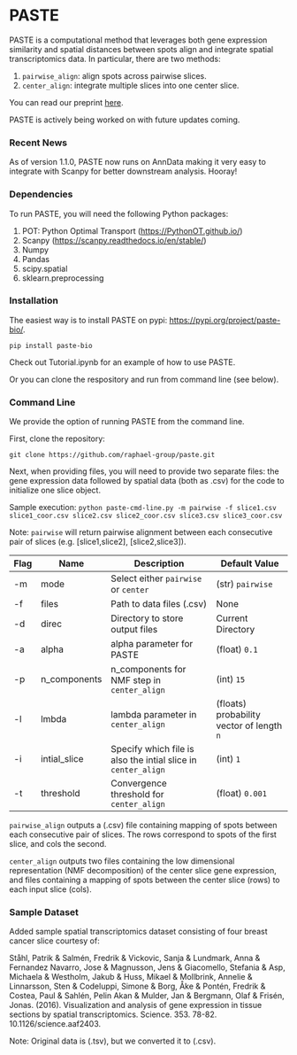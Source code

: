 # PASTE

PASTE is a computational method that leverages both gene expression similarity and spatial distances between spots align and integrate spatial transcriptomics data. In particular, there are two methods:
1. `pairwise_align`: align spots across pairwise slices.
2. `center_align`: integrate multiple slices into one center slice.

You can read our preprint [here](https://www.biorxiv.org/content/10.1101/2021.03.16.435604v1). 

PASTE is actively being worked on with future updates coming. 

### Recent News

As of version 1.1.0, PASTE now runs on AnnData making it very easy to integrate with Scanpy for better downstream analysis. Hooray!

### Dependencies

To run PASTE, you will need the following Python packages:
1. POT: Python Optimal Transport (https://PythonOT.github.io/)
2. Scanpy (https://scanpy.readthedocs.io/en/stable/)
3. Numpy
4. Pandas 
5. scipy.spatial
6. sklearn.preprocessing

### Installation

The easiest way is to install PASTE on pypi: https://pypi.org/project/paste-bio/.

`pip install paste-bio`

Check out Tutorial.ipynb for an example of how to use PASTE.

Or you can clone the respository and run from command line (see below).


### Command Line

We provide the option of running PASTE from the command line. 

First, clone the repository:

`git clone https://github.com/raphael-group/paste.git`

Next, when providing files, you will need to provide two separate files: the gene expression data followed by spatial data (both as .csv) for the code to initialize one slice object.

Sample execution: `python paste-cmd-line.py -m pairwise -f slice1.csv slice1_coor.csv slice2.csv slice2_coor.csv slice3.csv slice3_coor.csv`

Note: `pairwise` will return pairwise alignment between each consecutive pair of slices (e.g. \[slice1,slice2\], \[slice2,slice3\]).

| Flag | Name | Description | Default Value |
| --- | --- | --- | --- |
| -m | mode | Select either `pairwise` or `center` | (str) `pairwise` |
| -f | files | Path to data files (.csv) | None |
| -d | direc | Directory to store output files | Current Directory |
| -a | alpha | alpha parameter for PASTE | (float) `0.1` |
| -p | n_components | n_components for NMF step in `center_align` | (int) `15` |
| -l | lmbda | lambda parameter in `center_align` | (floats) probability vector of length `n`  |
| -i | intial_slice | Specify which file is also the intial slice in `center_align` | (int) `1` |
| -t | threshold | Convergence threshold for `center_align` | (float) `0.001` |

`pairwise_align` outputs a (.csv) file containing mapping of spots between each consecutive pair of slices. The rows correspond to spots of the first slice, and cols the second.

`center_align` outputs two files containing the low dimensional representation (NMF decomposition) of the center slice gene expression, and files containing a mapping of spots between the center slice (rows) to each input slice (cols).

### Sample Dataset

Added sample spatial transcriptomics dataset consisting of four breast cancer slice courtesy of:

Ståhl, Patrik & Salmén, Fredrik & Vickovic, Sanja & Lundmark, Anna & Fernandez Navarro, Jose & Magnusson, Jens & Giacomello, Stefania & Asp, Michaela & Westholm, Jakub & Huss, Mikael & Mollbrink, Annelie & Linnarsson, Sten & Codeluppi, Simone & Borg, Åke & Pontén, Fredrik & Costea, Paul & Sahlén, Pelin Akan & Mulder, Jan & Bergmann, Olaf & Frisén, Jonas. (2016). Visualization and analysis of gene expression in tissue sections by spatial transcriptomics. Science. 353. 78-82. 10.1126/science.aaf2403. 

Note: Original data is (.tsv), but we converted it to (.csv).

